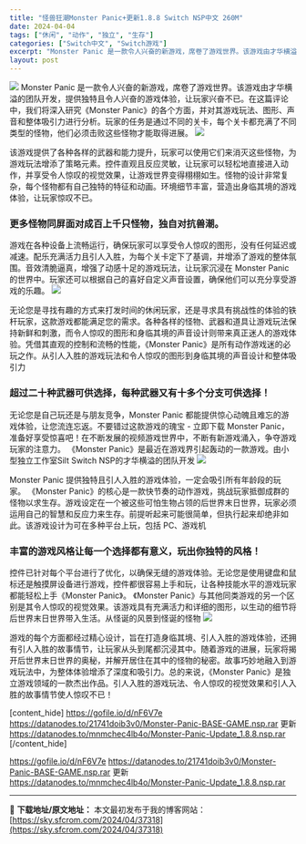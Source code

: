 ```yaml
---
title: "怪兽狂潮Monster Panic+更新1.8.8 Switch NSP中文 260M"
date: 2024-04-04
tags: ["休闲", "动作", "独立", "生存"]
categories: ["Switch中文", "Switch游戏"]
excerpt: "Monster Panic 是一款令人兴奋的新游戏，席卷了游戏世界。该游戏由才华横溢的团队开发，提供独特且令人兴奋的游戏体验，让玩家兴奋不已。在这篇评论中，我们将深入研究《Monster Panic》的各个方面，并对其游戏玩法、图形、声音和整体吸引力进行分析。玩家的任务是通过不同的关卡，每个关卡都充&hellip;"
layout: post
---
```


<img class="aligncenter" src="https://sky.sfcrom.com/wp-content/uploads/2024/04/20240404125153-f149e.jpeg" />
Monster Panic 是一款令人兴奋的新游戏，席卷了游戏世界。该游戏由才华横溢的团队开发，提供独特且令人兴奋的游戏体验，让玩家兴奋不已。在这篇评论中，我们将深入研究《Monster Panic》的各个方面，并对其游戏玩法、图形、声音和整体吸引力进行分析。玩家的任务是通过不同的关卡，每个关卡都充满了不同类型的怪物，他们必须击败这些怪物才能取得进展。

<img src="https://sky.sfcrom.com/wp-content/uploads/2024/04/20240404125155-50a02.jpeg" />

<span>该游戏提供了各种各样的武器和能力提升，玩家可以使用它们来消灭这些怪物，为游戏玩法增添了策略元素。控件直观且反应灵敏，让玩家可以轻松地直接进入动作，并享受令人惊叹的视觉效果，让游戏世界变得栩栩如生。怪物的设计非常复杂，每个怪物都有自己独特的特征和动画。环境细节丰富，营造出身临其境的游戏体验，让玩家惊叹不已。</span>
<h3><span>更多怪物同屏面对成百上千只怪物，独自对抗兽潮。</span></h3>
<span>游戏在各种设备上流畅运行，确保玩家可以享受令人惊叹的图形，没有任何延迟或减速。配乐充满活力且引人入胜，为每个关卡定下了基调，并增添了游戏的整体氛围。音效清脆逼真，增强了动感十足的游戏玩法，让玩家沉浸在 Monster Panic 的世界中。玩家还可以根据自己的喜好自定义声音设置，确保他们可以充分享受游戏的乐趣。</span>

<img src="https://sky.sfcrom.com/wp-content/uploads/2024/04/20240404125155-3b5f8.jpeg" />

<span>无论您是寻找有趣的方式来打发时间的休闲玩家，还是寻求具有挑战性的体验的铁杆玩家，这款游戏都能满足您的需求。各种各样的怪物、武器和道具让游戏玩法保持新鲜和刺激，而令人惊叹的图形和身临其境的声音设计则带来真正迷人的游戏体验。凭借其直观的控制和流畅的性能，《Monster Panic》是所有动作游戏迷的必玩之作。从引人入胜的游戏玩法和令人惊叹的图形到身临其境的声音设计和整体吸引力</span>
<h3><span>超过二十种武器可供选择，每种武器又有十多个分支可供选择！</span></h3>
<span>无论您是自己玩还是与朋友竞争，Monster Panic 都能提供惊心动魄且难忘的游戏体验，让您流连忘返。不要错过这款游戏的瑰宝 - 立即下载 Monster Panic，准备好享受惊喜吧！在不断发展的视频游戏世界中，不断有新游戏涌入，争夺游戏玩家的注意力。 《Monster Panic》是最近在游戏界引起轰动的一款游戏。由小型独立工作室Silt Switch NSP的才华横溢的团队开发</span>

<img src="https://sky.sfcrom.com/wp-content/uploads/2024/04/20240404125156-36bed.jpeg" />

<span>Monster Panic 提供独特且引人入胜的游戏体验，一定会吸引所有年龄段的玩家。 《Monster Panic》的核心是一款快节奏的动作游戏，挑战玩家抵御成群的怪物以求生存。游戏设定在一个被这些可怕生物占领的后世界末日世界，玩家必须运用自己的智慧和反应力来生存。前提听起来可能很简单，但执行起来却绝非如此。该游戏设计为可在多种平台上玩，包括 PC、游戏机</span>
<h3><span>丰富的游戏风格让每一个选择都有意义，玩出你独特的风格！</span></h3>
<span>控件已针对每个平台进行了优化，以确保无缝的游戏体验。无论您是使用键盘和鼠标还是触摸屏设备进行游戏，控件都很容易上手和玩，让各种技能水平的游戏玩家都能轻松上手《Monster Panic》。 《Monster Panic》与其他同类游戏的另一个区别是其令人惊叹的视觉效果。该游戏具有充满活力和详细的图形，以生动的细节将后世界末日世界带入生活。从怪诞的风景到怪诞的怪物</span>

<img src="https://sky.sfcrom.com/wp-content/uploads/2024/04/20240404125158-9fe86.jpeg" />

游戏的每个方面都经过精心设计，旨在打造身临其境、引人入胜的游戏体验，还拥有引人入胜的故事情节，让玩家从头到尾都沉浸其中。随着游戏的进展，玩家将揭开后世界末日世界的奥秘，并解开居住在其中的怪物的秘密。故事巧妙地融入到游戏玩法中，为整体体验增添了深度和吸引力。总的来说，《Monster Panic》是独立游戏领域的一款杰出作品。引人入胜的游戏玩法、令人惊叹的视觉效果和引人入胜的故事情节使人惊叹不已！

[content_hide]
https://gofile.io/d/nF6V7e
https://datanodes.to/21741doib3v0/Monster-Panic-BASE-GAME.nsp.rar
更新
https://datanodes.to/mnmchec4lb4o/Monster-Panic-Update_1.8.8.nsp.rar
[/content_hide]

<!--wechatfans start-->
https://gofile.io/d/nF6V7e
https://datanodes.to/21741doib3v0/Monster-Panic-BASE-GAME.nsp.rar
更新
https://datanodes.to/mnmchec4lb4o/Monster-Panic-Update_1.8.8.nsp.rar
<!--wechatfans end-->

---
📖 **下载地址/原文地址：** 本文最初发布于我的博客网站：[https://sky.sfcrom.com/2024/04/37318](https://sky.sfcrom.com/2024/04/37318)
